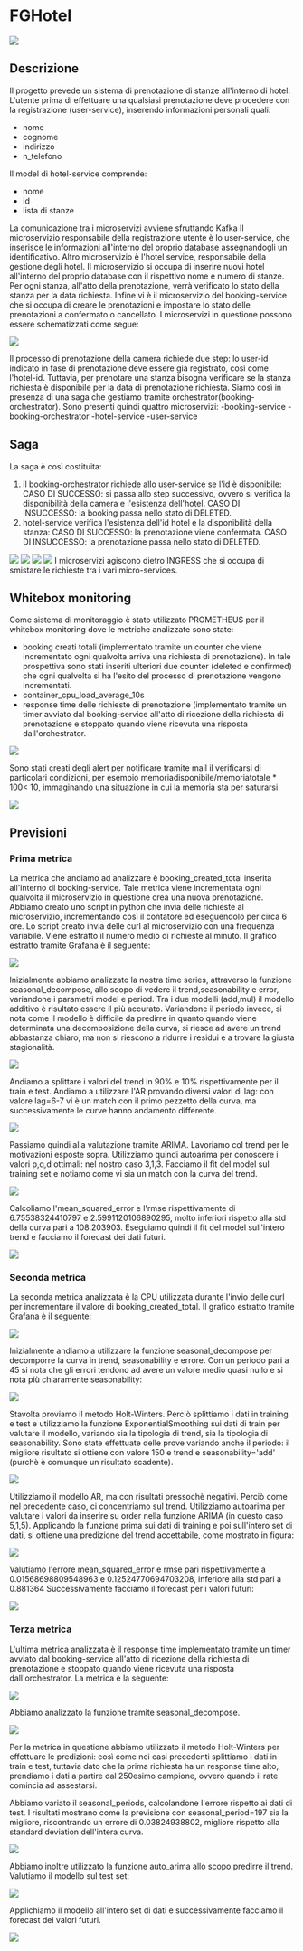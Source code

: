 # FGHotel

![](img/Diapositiva1.jpeg)

## Descrizione
Il progetto prevede un sistema di prenotazione di stanze all'interno di hotel.
L'utente prima di effettuare una qualsiasi prenotazione deve procedere con la registrazione (user-service), inserendo informazioni personali quali:
- nome
- cognome
- indirizzo
- n_telefono

Il model di hotel-service comprende:
- nome
- id
- lista di stanze

La comunicazione tra i microservizi avviene sfruttando Kafka
Il microservizio responsabile della registrazione utente è lo user-service, che inserisce le informazioni all'interno del proprio database assegnandogli un identificativo.
Altro microservizio è l'hotel service, responsabile della gestione degli hotel.
Il microservizio si occupa di inserire nuovi hotel all'interno del proprio database con il rispettivo nome e numero di stanze. Per ogni stanza, all'atto della prenotazione, verrà verificato lo stato della stanza per la data richiesta.
Infine vi è il microservizio del booking-service che si occupa di creare le prenotazioni e impostare lo stato delle prenotazioni a confermato o cancellato.
I microservizi in questione possono essere schematizzati come segue: 

![](img/Diapositiva2.jpeg)

Il processo di prenotazione della camera richiede due step: lo user-id indicato in fase di prenotazione deve essere già registrato, così come l'hotel-id. Tuttavia, per prenotare una stanza bisogna verificare se la stanza richiesta è disponibile per la data di prenotazione richiesta. Siamo così in presenza di una saga che gestiamo tramite orchestrator(booking-orchestrator).
Sono presenti quindi quattro microservizi:
-booking-service
-booking-orchestrator
-hotel-service
-user-service

## Saga
La saga è così costituita:
1. il booking-orchestrator richiede allo user-service se l'id è disponibile:
CASO DI SUCCESSO: si passa allo step successivo, ovvero si verifica la disponibilità della camera e l'esistenza dell'hotel.
CASO DI INSUCCESSO: la booking passa nello stato di DELETED.
2. hotel-service verifica l'esistenza dell'id hotel e la disponibilità della stanza:
CASO DI SUCCESSO: la prenotazione viene confermata.
CASO DI INSUCCESSO: la prenotazione passa nello stato di DELETED.

![](img/Diapositiva6.jpeg)
![](img/Diapositiva3.jpeg)
![](img/Diapositiva4.jpeg)
![](img/Diapositiva5.jpeg)
I microservizi agiscono dietro INGRESS che si occupa di smistare le richieste tra i vari micro-services.
## Whitebox monitoring
Come sistema di monitoraggio è stato utilizzato PROMETHEUS per il whitebox monitoring dove le metriche analizzate sono state: 

- booking creati totali (implementato tramite un counter che viene incrementato ogni qualvolta arriva una richiesta di prenotazione). In tale prospettiva sono stati inseriti ulteriori due counter (deleted e confirmed) che ogni qualvolta si ha l'esito del processo di prenotazione vengono incrementati.
- container_cpu_load_average_10s
- response time delle richieste di prenotazione (implementato tramite un timer avviato dal booking-service all'atto di ricezione della richiesta di prenotazione e stoppato quando viene ricevuta una risposta dall'orchestrator.

![](img/metriche.png)



Sono stati creati degli alert per notificare tramite mail il verificarsi di particolari condizioni, per esempio memoriadisponibile/memoriatotale * 100< 10, immaginando una situazione in cui la memoria sta per saturarsi.

![](img/mail.jpg)

## Previsioni
### Prima metrica
La metrica che andiamo ad analizzare è booking_created_total inserita all'interno di booking-service. Tale metrica viene incrementata ogni qualvolta il microservizio in questione crea una nuova prenotazione. Abbiamo creato uno script in python che invia delle richieste al microservizio, incrementando così il contatore ed eseguendolo per circa 6 ore. Lo script creato invia delle curl al microservizio con una frequenza variabile. Viene estratto il numero medio di richieste al minuto.
Il grafico estratto tramite Grafana è il seguente:

![](img/richieste_al_minuto.png)

Inizialmente abbiamo analizzato la nostra time series, attraverso la funzione seasonal_decompose, allo scopo di vedere il trend,seasonability e error, variandone i parametri model e period. Tra i due modelli (add,mul) il modello additivo è risultato essere il più accurato. Variandone il periodo invece, si nota come il modello è difficile da predirre in quanto quando viene determinata una decomposizione della curva, si riesce ad avere un trend abbastanza chiaro, ma non si riescono a ridurre i residui e a trovare la giusta stagionalità. 

![](img/prevision_richieste1.png)

Andiamo a splittare i valori del trend in 90% e 10% rispettivamente per il train e test. Andiamo a utilizzare l'AR provando diversi valori di lag: con valore lag=6-7 vi è un match con il primo pezzetto della curva, ma successivamente le curve hanno andamento differente.

![](img/provision_richieste2.png)

Passiamo quindi alla valutazione tramite ARIMA. Lavoriamo col trend per le motivazioni esposte sopra.
Utilizziamo quindi autoarima per conoscere i valori p,q,d ottimali: nel nostro caso 3,1,3. Facciamo il fit del model sul training set e notiamo come vi sia un match con la curva del trend.

![](img/prevision_richiste4.png)

Calcoliamo l'mean_squared_error e l'rmse rispettivamente di 6.75538324410797 e 2.5991120106890295, molto inferiori rispetto alla std della curva pari a 108.203903. Eseguiamo quindi il fit del model sull'intero trend e facciamo il forecast dei dati futuri.

![](img/prevision_richiesta5.png)


### Seconda metrica
La seconda metrica analizzata è la CPU utilizzata durante l'invio delle curl per incrementare il valore di booking_created_total. Il grafico estratto tramite Grafana è il seguente:

![](img/utilizzo_cpu.png)

Inizialmente andiamo a utilizzare la funzione seasonal_decompose per decomporre la curva in trend, seasonability e errore. Con un periodo pari a 45 si nota che gli errori tendono ad avere un valore medio quasi nullo e si nota più chiaramente seasonability:

![](img/prevision_cpu1.png)

Stavolta proviamo il metodo Holt-Winters. Perciò splittiamo i dati in training e test e utilizziamo la funzione ExponentialSmoothing sui dati di train per valutare il modello, variando sia la tipologia di  trend, sia la tipologia di seasonability. 
Sono state effettuate delle prove variando anche il periodo: il migliore risultato si ottiene con valore 150 e trend e seasonability='add' (purchè è comunque un risultato scadente). 

![](img/prevision_cpu2.png)

Utilizziamo il modello AR, ma con risultati pressochè negativi. Perciò come nel precedente caso, ci concentriamo sul trend. Utilizziamo autoarima per valutare i valori da inserire su order nella funzione ARIMA (in questo caso 5,1,5). Applicando la funzione prima sui dati di training e poi sull'intero set di dati, si ottiene una predizione del trend accettabile, come mostrato in figura:

![](img/prevision_cpu3.png)

Valutiamo l'errore mean_squared_error e rmse pari rispettivamente a 0.01568698809548963 e 0.12524770694703208, inferiore alla std pari a 0.881364 
Successivamente facciamo il forecast per i valori futuri:

![](img/prevision_cpu4.png)

### Terza metrica

L'ultima metrica analizzata è il response time implementato tramite un timer avviato dal booking-service all'atto di ricezione della richiesta di prenotazione e stoppato quando viene ricevuta una risposta dall'orchestrator. La metrica è la seguente:

![](img/response.png)

Abbiamo analizzato la funzione tramite seasonal_decompose. 

![](img/prevision_response1.png)

Per la metrica in questione abbiamo utilizzato il metodo Holt-Winters per effettuare le predizioni:
così come nei casi precedenti splittiamo i dati in train e test, tuttavia dato che la prima richiesta ha un response time alto, prendiamo i dati a partire dal 250esimo campione, ovvero quando il rate comincia ad assestarsi.







Abbiamo variato il seasonal_periods, calcolandone l'errore rispetto ai dati di test. I risultati mostrano come la previsione con seasonal_period=197 sia la migliore, riscontrando un errore di 0.03824938802, migliore rispetto alla standard deviation dell'intera curva. 

![](img/prevision_response4.png)

Abbiamo inoltre utilizzato la funzione auto_arima allo scopo predirre il trend. Valutiamo il modello sul test set:

![](img/prevision_response2.png)


Applichiamo il modello all'intero set di dati  e successivamente facciamo il forecast dei valori futuri.

![](img/prevision_response3.png)
